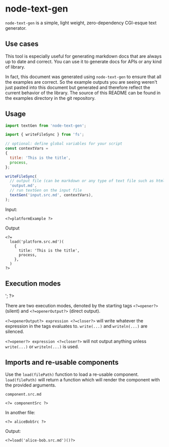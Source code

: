 <? 
/** This is the source file used to generate the projects README.md file. */
?>
# node-text-gen 

```node-text-gen``` is a simple, light weight, zero-dependency CGI-esque text generator.

## Use cases

This tool is especially useful for generating markdown docs that are always up to date and correct. You can use it to generate docs for APIs or any kind of library. 

In fact, this document was generated using ```node-text-gen``` to ensure that all the examples are correct. So the example outputs you are seeing weren't just pasted into this document but generated and therefore reflect the current behavior of the library. The source of this README can be found in the examples directory in the git repository. 

## Usage

```javascript
import textGen from 'node-text-gen';

import { writeFileSync } from 'fs';

// optional: define global variables for your script
const contextVars = 
{
  title: 'This is the title',
  process,
};

writeFileSync(
  // output file (can be markdown or any type of text file such as html)
  'output.md',
  // run textGen on the input file
  textGen('input.src.md', contextVars),
);

```
<?
  let platformExample = loadRaw('platform.src.md');
?>
Input: 

```
<?=platformExample ?>

```
Output
```
<?= 
  load('platform.src.md')(
    {
      title: 'This is the title',
      process,
    },
  )
?>
```

## Execution modes

<?
  // workaround to be able to write these characters
  let opener = '<'+'?';
  let openerOutput = '<'+'?=';
  let closer = '?'+'>';
?>

There are two execution modes, denoted by the starting tags ```<?=opener?>``` (silent) and ```<?=openerOutput?>``` (direct output). 

```<?=openerOutput?> expression <?=closer?>``` will write whatever the expression in the tags evaluates to. ```write(...)``` and ```writeln(...)``` are silenced.

```<?=opener?> expression <?=closer?>``` will not output anything unless ```write(...)``` or ```writeln(...)``` is used.


## Imports and re-usable components

Use the ```load(filePath)``` function to load a re-usable component. ```load(filePath)``` will return a function which will render the component with the provided arguments.

`component.src.md`
<?
  let componentSrc = loadRaw('component.src.md');
  let aliceBobSrc = loadRaw('alice-bob.src.md');
?>
```
<?= componentSrc ?>

```

In another file:

```
<?= aliceBobSrc ?>

```

Output:

```
<?=load('alice-bob.src.md')()?>
```

